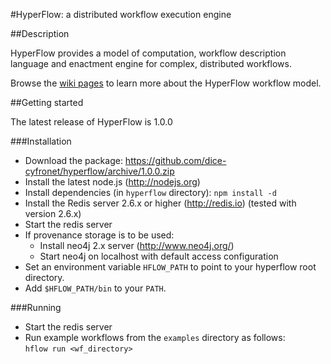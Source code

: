 #HyperFlow: a distributed workflow execution engine

##Description

HyperFlow provides a model of computation, workflow description language and enactment engine for complex, distributed workflows.

Browse the [wiki pages](https://github.com/balis/hyperflow/wiki) to learn more about the HyperFlow workflow model. 

##Getting started

The latest release of HyperFlow is 1.0.0

###Installation
* Download the package: https://github.com/dice-cyfronet/hyperflow/archive/1.0.0.zip
* Install the latest node.js (http://nodejs.org)
* Install dependencies (in `hyperflow` directory): `npm install -d`
* Install the Redis server 2.6.x or higher (http://redis.io) (tested with version 2.6.x)
* Start the redis server
* If provenance storage is to be used:
  * Install neo4j 2.x server (http://www.neo4j.org/)
  * Start neo4j on localhost with default access configuration
* Set an environment variable `HFLOW_PATH` to point to your hyperflow root directory.
* Add `$HFLOW_PATH/bin` to your `PATH`.

###Running
* Start the redis server
* Run example workflows from the `examples` directory as follows: <br>```hflow run <wf_directory>```
